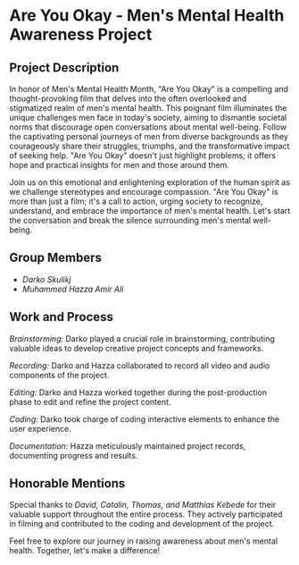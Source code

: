 # Are You Okay - Men's Mental Health Awareness Project

## Project Description

In honor of Men's Mental Health Month, "Are You Okay" is a compelling and thought-provoking film that delves into the often overlooked and stigmatized realm of men's mental health. This poignant film illuminates the unique challenges men face in today's society, aiming to dismantle societal norms that discourage open conversations about mental well-being. Follow the captivating personal journeys of men from diverse backgrounds as they courageously share their struggles, triumphs, and the transformative impact of seeking help. "Are You Okay" doesn't just highlight problems; it offers hope and practical insights for men and those around them.

Join us on this emotional and enlightening exploration of the human spirit as we challenge stereotypes and encourage compassion. "Are You Okay" is more than just a film; it's a call to action, urging society to recognize, understand, and embrace the importance of men's mental health. Let's start the conversation and break the silence surrounding men's mental well-being.

## Group Members

- *Darko Skulikj*
- *Muhammed Hazza Amir Ali*

## Work and Process

*Brainstorming:* Darko played a crucial role in brainstorming, contributing valuable ideas to develop creative project concepts and frameworks.

*Recording:* Darko and Hazza collaborated to record all video and audio components of the project.

*Editing:* Darko and Hazza worked together during the post-production phase to edit and refine the project content.

*Coding:* Darko took charge of coding interactive elements to enhance the user experience.

*Documentation:* Hazza meticulously maintained project records, documenting progress and results.

## Honorable Mentions

Special thanks to *David, Catalin, Thomas, and Matthias Kebede* for their valuable support throughout the entire process. They actively participated in filming and contributed to the coding and development of the project.

Feel free to explore our journey in raising awareness about men's mental health. Together, let's make a difference!
